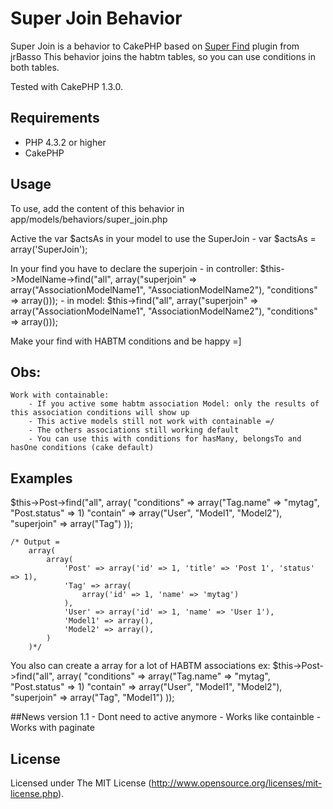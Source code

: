 # Super Join Behavior

Super Join is a behavior to CakePHP based on [Super Find](http://github.com/jrbasso/super_find) plugin from jrBasso 
This behavior joins the habtm tables, so you can use conditions in both tables.

Tested with CakePHP 1.3.0.

## Requirements

- PHP 4.3.2 or higher
- CakePHP

## Usage

To use, add the content of this behavior in app/models/behaviors/super_join.php

Active the var $actsAs in your model to use the SuperJoin
	- var $actsAs = array('SuperJoin');
 
In your find you have to declare the superjoin
	- in controller: $this->ModelName->find("all", array("superjoin" => array("AssociationModelName1", "AssociationModelName2"), "conditions" => array()));
	- in model: $this->find("all", array("superjoin" => array("AssociationModelName1", "AssociationModelName2"), "conditions" => array()));

Make your find with HABTM conditions and be happy =]

## Obs:
	Work with containable:
		- If you active some habtm association Model: only the results of this association conditions will show up
		- This active models still not work with containable =/
		- The others associations still working default
		- You can use this with conditions for hasMany, belongsTo and hasOne conditions (cake default) 

## Examples

$this->Post->find("all", array(
        "conditions" => array("Tag.name" => "mytag", "Post.status" => 1)
        "contain" => array("User", "Model1", "Model2"),
	"superjoin" => array("Tag")
));

	/* Output = 
		array(
			array(
				'Post' => array('id' => 1, 'title' => 'Post 1', 'status' => 1),
				'Tag' => array(
					array('id' => 1, 'name' => 'mytag')
				),
				'User' => array('id' => 1, 'name' => 'User 1'),
				'Model1' => array(),
				'Model2' => array(),
			)
		)*/

You also can create a array for a lot of HABTM associations
ex: 
$this->Post->find("all", array(
        "conditions" => array("Tag.name" => "mytag", "Post.status" => 1)
        "contain" => array("User", "Model1", "Model2"),
	"superjoin" => array("Tag", "Model1")
));


##News version 1.1
	- Dont need to active anymore
	- Works like containble
	- Works with paginate

## License

Licensed under The MIT License (http://www.opensource.org/licenses/mit-license.php).
